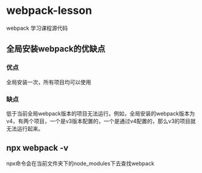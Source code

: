 # webpack-lesson
webpack 学习课程源代码

## 全局安装webpack的优缺点
### 优点
全局安装一次，所有项目均可以使用

### 缺点
低于当前全局webpack版本的项目无法运行。例如，全局安装的webpack版本为v4，有两个项目，一个是v3版本配置的，一个是通过v4配置的，那么v3的项目就无法运行起来。

## npx webpack -v
npx命令会在当前文件夹下的node_modules下去查找webpack
